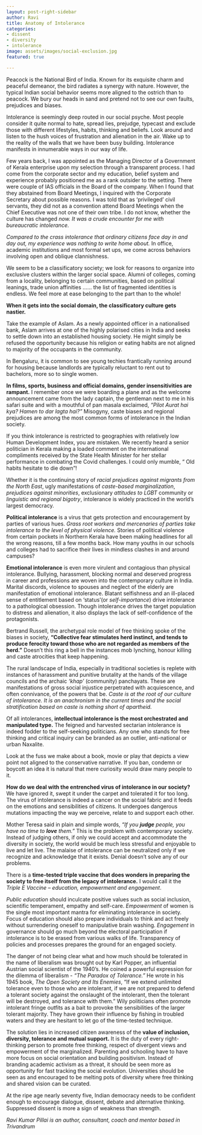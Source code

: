 ```yaml
---
layout: post-right-sidebar
author: Ravi
title: Anatomy of Intolerance
categories:
- dissent
- diversity
- intolerance
image: assets/images/social-exclusion.jpg
featured: true

---
```

Peacock is the National Bird of India. Known for its exquisite charm and peaceful demeanor, the bird radiates a synergy with nature. However, the typical Indian social behavior seems more aligned to the ostrich than to peacock. We bury our heads in sand and pretend not to see our own faults, prejudices and biases.

Intolerance is seemingly deep routed in our social psyche. Most people consider it quite normal to hate, spread lies, prejudge, typecast and exclude those with different lifestyles, habits, thinking and beliefs. Look around and listen to the hush voices of frustration and alienation in the air. Wake up to the reality of the walls that we have been busy building. Intolerance manifests in innumerable ways in our way of life.

Few years back, I was appointed as the Managing Director of a Government of Kerala enterprise upon my selection through a transparent process. I had come from the corporate sector and my education, belief system and experience probably positioned me as a rank outsider to the setting. There were couple of IAS officials in the Board of the company. When I found that they abstained from Board Meetings, I inquired with the Corporate Secretary about possible reasons. I was told that as ‘privileged’ civil servants, they did not as a convention attend Board Meetings when the Chief Executive was not one of their own tribe. I do not know, whether the culture has changed _now. It was a crude encounter for me with bureaucratic intolerance._

_Compared to the crass intolerance that ordinary citizens face day in and day out, my experience was nothing to write home about._ In office, academic institutions and most formal set ups, we come across behaviors involving open and oblique clannishness.

We seem to be a classificatory society; we look for reasons to organize into exclusive clusters within the larger social space. Alumni of colleges, coming from a locality, belonging to certain communities, based on political leanings, trade union affinities …… the list of fragmented identities is endless. We feel more at ease belonging to the part than to the whole!

**When it gets into the social domain, the classificatory culture gets nastier.**

Take the example of Aslam. As a newly appointed officer in a nationalised bank, Aslam arrives at one of the highly polarised cities in India and seeks to settle down into an established housing society. He might simply be refused the opportunity because his religion or eating habits are not aligned to majority of the occupants in the community.

In Bengaluru, it is common to see young techies frantically running around for housing because landlords are typically reluctant to rent out to bachelors, more so to single women.

**In films, sports, business and official domains, gender insensitivities are rampant.** I remember once we were boarding a plane and as the welcome announcement came from the lady captain, the gentleman next to me in his safari suite and with a mouthful of pan masala exclaimed, _“Pilot Aurat hai kya? Hamen to dar lagta hai?”_ Misogyny, caste biases and regional prejudices are among the most common forms of intolerance in the Indian society.

If you think intolerance is restricted to geographies with relatively low Human Development Index, you are mistaken. We recently heard a senior politician in Kerala making a loaded comment on the international compliments received by the State Health Minister for her stellar performance in combating the Covid challenges. I could only mumble, “ Old habits hesitate to die down”!

Whether it is the continuing story of _racial prejudices against migrants from the North East_, ugly manifestations of _caste-based marginalization_, _prejudices against minorities_, exclusionary _attitudes to LGBT_ community or _linguistic and regional bigotry_, intolerance is widely practiced in the world’s largest democracy.

**Political intolerance** is a virus that gets protection and encouragement by parties of various hues. _Grass root workers and mercenaries of parties take intolerance to the level of physical violence._ Stories of political violence from certain pockets in Northern Kerala have been making headlines for all the wrong reasons, till a few months back. How many youths in our schools and colleges had to sacrifice their lives in mindless clashes in and around campuses?

**Emotional intolerance** is even more virulent and contagious than physical intolerance. Bullying, harassment, blocking normal and deserved progress in career and professions are woven into the contemporary culture in India. Marital discords, violence to spouses and neglect of the elderly are manifestation of emotional intolerance. Blatant selfishness and an ill-placed sense of entitlement based on ‘status’(or _self-importance_) drive intolerance to a pathological obsession. Though intolerance drives the target population to distress and alienation, it also displays the lack of self-confidence of the protagonists.

Bertrand Russell, the archetypal role model of free thinking spoke of the biases in society, **“Collective fear stimulates herd instinct, and tends to produce ferocity toward those who are not regarded as members of the herd.”** Doesn’t this ring a bell in the instances mob lynching, honour killing and caste atrocities that keep happening.

The rural landscape of India, especially in traditional societies is replete with instances of harassment and punitive brutality at the hands of the village councils and the archaic _‘khap’_ (community) panchayats. These are manifestations of gross social injustice perpetrated with acquiescence, and often connivance, of the powers that be. _Caste is at the root of our culture of intolerance. It is an anachronism in the current times and the social stratification based on caste is nothing short of apartheid._

Of all intolerances, **intellectual intolerance is the most orchestrated and manipulated type.** The feigned and harvested sectarian intolerance is indeed fodder to the self-seeking politicians. Any one who stands for free thinking and critical inquiry can be branded as an outlier, anti-national or urban Naxalite.

Look at the fuss we make about a book, movie or play that depicts a view point not aligned to the conservative narrative. If you ban, condemn or boycott an idea it is natural that mere curiosity would draw many people to it.

**How do we deal with the entrenched virus of intolerance in our society?** We have ignored it, swept it under the carpet and tolerated it for too long. The virus of intolerance is indeed a cancer on the social fabric and it feeds on the emotions and sensibilities of citizens. It undergoes dangerous mutations impacting the way we perceive, relate to and support each other.

Mother Teresa said in plain and simple words, _“If you **judge** people, you have no time to **love** them.”_ This is the problem with contemporary society. Instead of judging others, if only we could accept and accommodate the diversity in society, the world would be much less stressful and enjoyable to live and let live. The malaise of intolerance can be neutralized only if we recognize and acknowledge that it exists. Denial doesn’t solve any of our problems.

There is a **time-tested triple vaccine that does wonders in preparing the society to free itself from the legacy of intolerance.** I would call it the _Triple E Vaccine – education, empowerment and engagement_.

_Public education_ should inculcate positive values such as social inclusion, scientific temperament, empathy and self-care. _Empowerment_ of women is the single most important mantra for eliminating intolerance in society. Focus of education should also prepare individuals to think and act freely without surrendering oneself to manipulative brain washing. _Engagement_ in governance should go much beyond the electoral participation if intolerance is to be erased from various walks of life. Transparency of policies and processes prepares the ground for an engaged society.

The danger of not being clear what and how much should be tolerated in the name of liberalism was brought out by Karl Popper, an influential Austrian social scientist of the 1940’s. He coined a powerful expression for the dilemma of liberalism - _“The Paradox of Tolerance.”_ He wrote in his 1945 book, _The Open Society and Its Enemies_, “If we extend unlimited tolerance even to those who are intolerant, if we are not prepared to defend a tolerant society against the onslaught of the intolerant, then the tolerant will be destroyed, and tolerance with them.” Wily politicians often promote intolerant fringe outfits as a bait to provoke the sensibilities of the larger tolerant majority. They have grown their influence by fishing in troubled waters and they are hesitant to let go of the time-tested technique.

The solution lies in increased citizen awareness of the **value of inclusion, diversity, tolerance and mutual support.** It is the duty of every right-thinking person to promote free thinking, respect of divergent views and empowerment of the marginalized. Parenting and schooling have to have more focus on social orientation and building positivism. Instead of branding academic activism as a threat, it should be seen more as opportunity for fast tracking the social evolution. Universities should be seen as and encouraged to be melting pots of diversity where free thinking and shared vision can be curated.

At the ripe age nearly seventy five, Indian democracy needs to be confident enough to encourage dialogue, dissent, debate and alternative thinking. Suppressed dissent is more a sign of weakness than strength.

_Ravi Kumar Pillai is an author, consultant, coach and mentor based in Trivandrum_